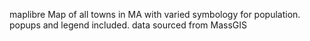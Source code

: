 maplibre Map of all towns in MA with varied symbology for population. popups and legend included. data sourced from MassGIS
